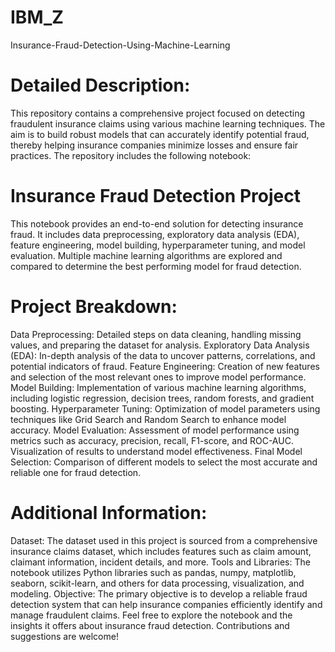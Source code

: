 # IBM_Z
Insurance-Fraud-Detection-Using-Machine-Learning
# Detailed Description:
This repository contains a comprehensive project focused on detecting fraudulent insurance claims using various machine learning techniques. The aim is to build robust models that can accurately identify potential fraud, thereby helping insurance companies minimize losses and ensure fair practices. The repository includes the following notebook:

# Insurance Fraud Detection Project
This notebook provides an end-to-end solution for detecting insurance fraud. It includes data preprocessing, exploratory data analysis (EDA), feature engineering, model building, hyperparameter tuning, and model evaluation. Multiple machine learning algorithms are explored and compared to determine the best performing model for fraud detection.

# Project Breakdown:
Data Preprocessing: Detailed steps on data cleaning, handling missing values, and preparing the dataset for analysis.
Exploratory Data Analysis (EDA): In-depth analysis of the data to uncover patterns, correlations, and potential indicators of fraud.
Feature Engineering: Creation of new features and selection of the most relevant ones to improve model performance.
Model Building: Implementation of various machine learning algorithms, including logistic regression, decision trees, random forests, and gradient boosting.
Hyperparameter Tuning: Optimization of model parameters using techniques like Grid Search and Random Search to enhance model accuracy.
Model Evaluation: Assessment of model performance using metrics such as accuracy, precision, recall, F1-score, and ROC-AUC. Visualization of results to understand model effectiveness.
Final Model Selection: Comparison of different models to select the most accurate and reliable one for fraud detection.
# Additional Information:
Dataset: The dataset used in this project is sourced from a comprehensive insurance claims dataset, which includes features such as claim amount, claimant information, incident details, and more.
Tools and Libraries: The notebook utilizes Python libraries such as pandas, numpy, matplotlib, seaborn, scikit-learn, and others for data processing, visualization, and modeling.
Objective: The primary objective is to develop a reliable fraud detection system that can help insurance companies efficiently identify and manage fraudulent claims.
Feel free to explore the notebook and the insights it offers about insurance fraud detection. Contributions and suggestions are welcome!
